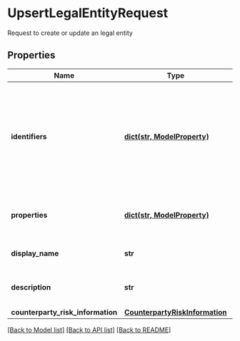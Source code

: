 # UpsertLegalEntityRequest

Request to create or update an legal entity

## Properties
Name | Type | Description | Notes
------------ | ------------- | ------------- | -------------
**identifiers** | [**dict(str, ModelProperty)**](ModelProperty.md) | The identifiers the legal entity will be upserted with.The provided keys should be idTypeScope, idTypeCode, code | 
**properties** | [**dict(str, ModelProperty)**](ModelProperty.md) | A set of properties associated to the Legal Entity. | [optional] 
**display_name** | **str** | The display name of the Legal Entity | 
**description** | **str** | The description of the Legal Entity | [optional] 
**counterparty_risk_information** | [**CounterpartyRiskInformation**](CounterpartyRiskInformation.md) |  | [optional] 

[[Back to Model list]](../README.md#documentation-for-models) [[Back to API list]](../README.md#documentation-for-api-endpoints) [[Back to README]](../README.md)


